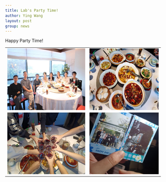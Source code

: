 ```yaml
---
title: Lab's Party Time!
author: Ying Wang
layout: post
group: news
---
```


Happy Party Time!

<table>
  <tr>
    <td><img src="/docs/images/partytime01.jpg" alt="image01" style="width:100%; height:200px;"></td>
    <td><img src="/docs/images/partytime02.jpg" alt="image02" style="width:100%; height:200px;"></td>
  </tr>
  <tr>
    <td><img src="/docs/images/partytime03.jpg" alt="image03" style="width:100%; height:200px;"></td>
    <td><img src="/docs/images/partytime04.jpg" alt="image04" style="width:100%; height:200px;"></td>
  </tr>
</table>




 <!-- <img src="/docs/images/partytime01.jpg" alt="Day 1" class="img-fluid">
 <img src="/docs/images/partytime02.jpg" alt="Day 1" class="img-fluid">
 <img src="/docs/images/partytime03.jpg" alt="Day 1" class="img-fluid">
 <img src="/docs/images/partytime04.jpg" alt="Day 1" class="img-fluid"> -->

 <!-- <img src="..." alt="Day 1" class="img-fluid"> -->

